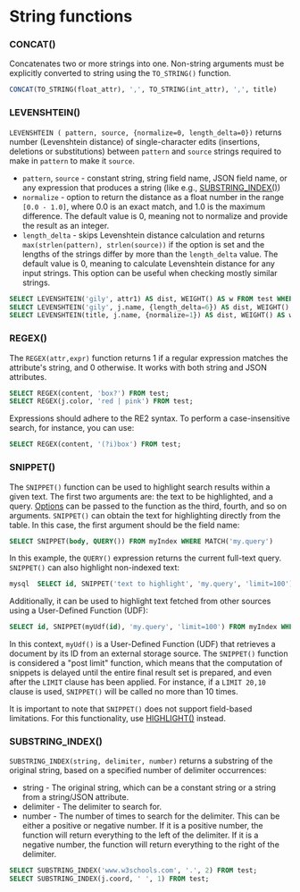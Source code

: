 # String functions

### CONCAT()
Concatenates two or more strings into one. Non-string arguments must be explicitly converted to string using the `TO_STRING()` function.

```sql
CONCAT(TO_STRING(float_attr), ',', TO_STRING(int_attr), ',', title)
```

### LEVENSHTEIN()
`LEVENSHTEIN ( pattern, source, {normalize=0, length_delta=0})` returns number (Levenshtein distance) of single-character edits (insertions, deletions or substitutions) between `pattern` and `source` strings required to make in `pattern` to make it `source`.

   * `pattern`, `source` - constant string, string field name, JSON field name, or any expression that produces a string (like e.g., [SUBSTRING_INDEX()](../Functions/String_functions.md#SUBSTRING_INDEX%28%29))
   * `normalize` - option to return the distance as a float number in the range `[0.0 - 1.0]`, where 0.0 is an exact match, and 1.0 is the maximum difference. The default value is 0, meaning not to normalize and provide the result as an integer.
   * `length_delta` - skips Levenshtein distance calculation and returns `max(strlen(pattern), strlen(source))` if the option is set and the lengths of the strings differ by more than the `length_delta` value. The default value is 0, meaning to calculate Levenshtein distance for any input strings. This option can be useful when checking mostly similar strings.

``` sql
SELECT LEVENSHTEIN('gily', attr1) AS dist, WEIGHT() AS w FROM test WHERE MATCH('test') ORDER BY w DESC, dist ASC;
SELECT LEVENSHTEIN('gily', j.name, {length_delta=6}) AS dist, WEIGHT() AS w FROM test WHERE MATCH('test') ORDER BY w DESC;
SELECT LEVENSHTEIN(title, j.name, {normalize=1}) AS dist, WEIGHT() AS w FROM test WHERE MATCH ('test') ORDER BY w DESC, dist ASC;
```

### REGEX()
The `REGEX(attr,expr)` function returns 1 if a regular expression matches the attribute's string, and 0 otherwise. It works with both string and JSON attributes.

```sql
SELECT REGEX(content, 'box?') FROM test;
SELECT REGEX(j.color, 'red | pink') FROM test;
```

Expressions should adhere to the RE2 syntax. To perform a case-insensitive search, for instance, you can use:
```sql
SELECT REGEX(content, '(?i)box') FROM test;
```

### SNIPPET()
The `SNIPPET()` function can be used to highlight search results within a given text. The first two arguments are: the text to be highlighted, and a query. [Options](../Searching/Highlighting.md#Highlighting-options) can be passed to the function as the third, fourth, and so on arguments. `SNIPPET()` can obtain the text for highlighting directly from the table. In this case, the first argument should be the field name:

```sql 
SELECT SNIPPET(body, QUERY()) FROM myIndex WHERE MATCH('my.query') 
```

In this example, the `QUERY()`  expression returns the current full-text query. `SNIPPET()` can also highlight non-indexed text:

```sql
mysql  SELECT id, SNIPPET('text to highlight', 'my.query', 'limit=100') FROM myIndex WHERE MATCH('my.query')
```

Additionally, it can be used to highlight text fetched from other sources using a User-Defined Function (UDF):

```sql
SELECT id, SNIPPET(myUdf(id), 'my.query', 'limit=100') FROM myIndex WHERE MATCH('my.query')
```

In this context, `myUdf()` is a User-Defined Function (UDF) that retrieves a document by its ID from an external storage source. The `SNIPPET()` function is considered a "post limit" function, which means that the computation of snippets is delayed until the entire final result set is prepared, and even after the `LIMIT` clause has been applied. For instance, if a `LIMIT 20,10` clause is used, `SNIPPET()` will be called no more than 10 times.

It is important to note that `SNIPPET()` does not support field-based limitations. For this functionality, use [HIGHLIGHT()](../Searching/Highlighting.md#Highlighting-via-SQL) instead.

### SUBSTRING_INDEX()
`SUBSTRING_INDEX(string, delimiter, number)` returns a substring of the original string, based on a specified number of delimiter occurrences:

   *   string - The original string, which can be a constant string or a string from a string/JSON attribute.
   *   delimiter - The delimiter to search for.
   *   number - The number of times to search for the delimiter. This can be either a positive or negative number. If it is a positive number, the function will return everything to the left of the delimiter. If it is a negative number, the function will return everything to the right of the delimiter.

```sql
SELECT SUBSTRING_INDEX('www.w3schools.com', '.', 2) FROM test;
SELECT SUBSTRING_INDEX(j.coord, ' ', 1) FROM test;
```
<!-- proofread -->
